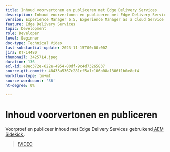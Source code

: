 ```yaml
---
title: Inhoud voorvertonen en publiceren met Edge Delivery Services
description: Inhoud voorvertonen en publiceren met Edge Delivery Services met de AEM Sidekick
version: Experience Manager 6.5, Experience Manager as a Cloud Service
feature: Edge Delivery Services
topic: Development
role: Developer
level: Beginner
doc-type: Technical Video
last-substantial-update: 2023-11-15T00:00:00Z
jira: KT-14480
thumbnail: 3425714.jpeg
duration: 136
exl-id: e8ec372e-622e-4954-80df-9c4d73265837
source-git-commit: 48433a5367c281cf5a1c106b08a1306f1b0e8ef4
workflow-type: tm+mt
source-wordcount: '36'
ht-degree: 0%

---
```


# Inhoud voorvertonen en publiceren

Voorproef en publiceer inhoud met Edge Delivery Services gebruikend [&#x200B; AEM Sidekick &#x200B;](./sidekick.md).

>[!VIDEO](https://video.tv.adobe.com/v/3434715/?learn=on&captions=dut)
